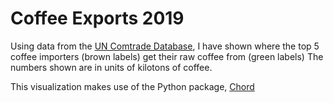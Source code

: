 # Coffee Exports 2019

Using data from the [UN Comtrade Database](https://comtrade.un.org), I have shown where the top 5 coffee importers (brown labels) get their raw coffee from (green labels) The numbers shown are in units of kilotons of coffee.

This visualization makes use of the Python package, [Chord](https://github.com/shahinrostami/chord)
